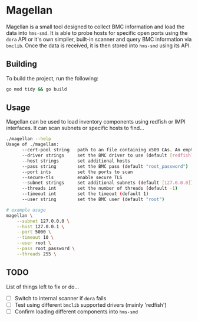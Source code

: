 # Magellan

Magellan is a small tool designed to collect BMC information and load the data
into `hms-smd`. It is able to probe hosts for specific open ports using the `dora`
API or it's own simplier, built-in scanner and query BMC information via `bmclib`.
Once the data is received, it is then stored into `hms-smd` using its API.

## Building

To build the project, run the following:

```bash
go mod tidy && go build
```

## Usage

Magellan can be used to load inventory components using redfish or IMPI interfaces.
It can scan subnets or specific hosts to find...

```bash
./magellan --help
Usage of ./magellan:
      --cert-pool string   path to an file containing x509 CAs. An empty string uses the system CAs. Only takes effect when --secure-tls=true
      --driver strings     set the BMC driver to use (default [redfish])
      --host strings       set additional hosts
      --pass string        set the BMC pass (default "root_password")
      --port ints          set the ports to scan
      --secure-tls         enable secure TLS
      --subnet strings     set additional subnets (default [127.0.0.0])
      --threads int        set the number of threads (default -1)
      --timeout int        set the timeout (default 1)
      --user string        set the BMC user (default "root")

# example usage
magellan \
    --subnet 127.0.0.0 \
    --host 127.0.0.1 \
    --port 5000 \
    --timeout 10 \
    --user root \
    --pass root_password \
    --threads 255 \
```

## TODO

List of things left to fix or do...

* [ ] Switch to internal scanner if `dora` fails
* [ ] Test using different `bmclib` supported drivers (mainly 'redfish')
* [ ] Confirm loading different components into `hms-smd`
